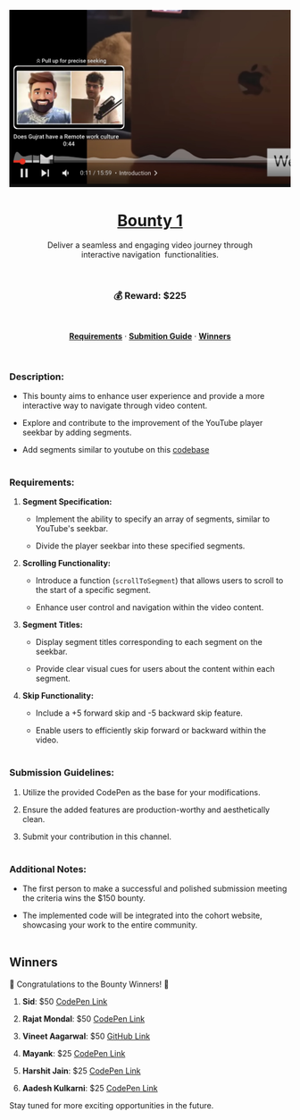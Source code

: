 <a href="https://codepen.io/100xdevs/pen/oNmaXxK" target="_blank">
   <p align=center>
    <img width = "600px" alt="Jio Network blocking the view? Network switch reveals the magic!" src="./bounty-1.jpg">
  <p>
   <h1 align="center">Bounty 1</h1>
</a>

<p align="center">
  Deliver a seamless and engaging video journey through interactive&nbsp;navigation&nbsp; functionalities.
</p>
<br>

<div align="center">
   
   ### 💰 **Reward: $225** 
</div>
<br>

<p align="center">
  <a href="#requirements"><strong>Requirements</strong></a> ·
  <a href="#submission-guidelines"><strong>Submition Guide</strong></a> ·
  <a href="#participations"><strong>Winners</strong></a>
</p>
</br>

### Description:

- This bounty aims to enhance user experience and provide a more interactive way to navigate through video content.

- Explore and contribute to the improvement of the YouTube player seekbar by adding segments.

- Add segments similar to youtube on this <a href="https://codepen.io/100xdevs/pen/oNmaXxK" target="_blank">codebase</a>
  <br><br>

### Requirements:

1. **Segment Specification:**

   - Implement the ability to specify an array of segments, similar to YouTube's seekbar.

   - Divide the player seekbar into these specified segments.

2. **Scrolling Functionality:**

   - Introduce a function (`scrollToSegment`) that allows users to scroll to the start of a specific segment.

   - Enhance user control and navigation within the video content.

3. **Segment Titles:**

   - Display segment titles corresponding to each segment on the seekbar.

   - Provide clear visual cues for users about the content within each segment.

4. **Skip Functionality:**

   - Include a +5 forward skip and -5 backward skip feature.

   - Enable users to efficiently skip forward or backward within the video.
     <br><br>

### Submission Guidelines:

1. Utilize the provided CodePen as the base for your modifications.

2. Ensure the added features are production-worthy and aesthetically clean.

3. Submit your contribution in this channel.
   <br><br>

### Additional Notes:

- The first person to make a successful and polished submission meeting the criteria wins the $150 bounty.

- The implemented code will be integrated into the cohort website, showcasing your work to the entire community.
  <br><br>

## Winners

🎉 Congratulations to the Bounty Winners! 🎉

1. **Sid**: $50 <a href="https://codepen.io/dustyapi/pen/YzBJqjW" target="_blank">CodePen Link</a>

2. **Rajat Mondal**: $50 <a href="https://codepen.io/Rajat-Mondal/pen/OJdabRM" target="_blank">CodePen Link</a>

3. **Vineet Aagarwal**: $50 <a href="https://github.com/VineeTagarwaL-code/bounty100xdevs" target="_blank">GitHub Link</a>

4. **Mayank**: $25 <a href="https://codepen.io/codescalper/pen/JjxmGVe" target="_blank">CodePen Link</a>

5. **Harshit Jain**: $25 <a href="https://codepen.io/theoopsguy/pen/PoVyZQY" target="_blank">CodePen Link</a>

6. **Aadesh Kulkarni**: $25 <a href="https://codepen.io/Aadesh-Kulkarni-the-typescripter/pen/eYxPZyQ" target="_blank">CodePen Link</a>

Stay tuned for more exciting opportunities in the future.

